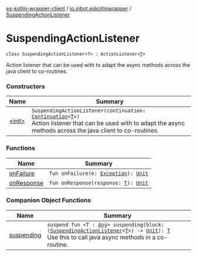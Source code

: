 [es-kotlin-wrapper-client](../../index.md) / [io.inbot.eskotlinwrapper](../index.md) / [SuspendingActionListener](./index.md)

# SuspendingActionListener

`class SuspendingActionListener<T> : ActionListener<`[`T`](index.md#T)`>`

Action listener that can be used with to adapt the async methods across the java client to co-routines.

### Constructors

| Name | Summary |
|---|---|
| [&lt;init&gt;](-init-.md) | `SuspendingActionListener(continuation: `[`Continuation`](https://kotlinlang.org/api/latest/jvm/stdlib/kotlin.coroutines/-continuation/index.html)`<`[`T`](index.md#T)`>)`<br>Action listener that can be used with to adapt the async methods across the java client to co-routines. |

### Functions

| Name | Summary |
|---|---|
| [onFailure](on-failure.md) | `fun onFailure(e: `[`Exception`](https://docs.oracle.com/javase/8/docs/api/java/lang/Exception.html)`): `[`Unit`](https://kotlinlang.org/api/latest/jvm/stdlib/kotlin/-unit/index.html) |
| [onResponse](on-response.md) | `fun onResponse(response: `[`T`](index.md#T)`): `[`Unit`](https://kotlinlang.org/api/latest/jvm/stdlib/kotlin/-unit/index.html) |

### Companion Object Functions

| Name | Summary |
|---|---|
| [suspending](suspending.md) | `suspend fun <T : `[`Any`](https://kotlinlang.org/api/latest/jvm/stdlib/kotlin/-any/index.html)`> suspending(block: (`[`SuspendingActionListener`](./index.md)`<`[`T`](suspending.md#T)`>) -> `[`Unit`](https://kotlinlang.org/api/latest/jvm/stdlib/kotlin/-unit/index.html)`): `[`T`](suspending.md#T)<br>Use this to call java async methods in a co-routine. |
